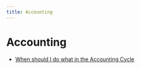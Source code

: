 ```yaml
---
title: Accounting
---
```


# Accounting

- [When should I do what in the Accounting Cycle](./when-to-do-what-in-the-accounting-cycle.md)
